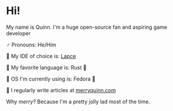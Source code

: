 # Hi!

My name is Quinn. I'm a huge open-source fan and aspiring game developer

♂️ Pronouns: He/Him

🧰 My IDE of choice is: [Lapce](https://lap.dev/lapce/)

🧪 My favorite language is: Rust 🦀

🐧 OS I'm currently using is: Fedora 🎩

📝 I regularly write articles at [merryquinn.com](https://merryquinn.com)

Why *merry*? Because I'm a pretty jolly lad most of the time.
